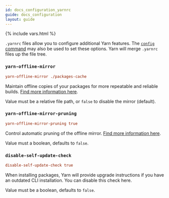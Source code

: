 ```yaml
---
id: docs_configuration_yarnrc
guide: docs_configuration
layout: guide
---
```


{% include vars.html %}

`.yarnrc` files allow you to configure additional Yarn features. The [`config` command]({{url_base}}/docs/cli/config/) may also be used to set these options. Yarn will merge `.yarnrc` files up the file tree.

### `yarn-offline-mirror` <a class="toc" id="toc-yarn-offline-mirror" href="#toc-yarn-offline-mirror"></a>

```ini
yarn-offline-mirror ./packages-cache
```

Maintain offline copies of your packages for more repeatable and reliable builds. [Find more information here]({{url_base}}/docs/offline-mirror/).

Value must be a relative file path, or `false` to disable the mirror (default).

### `yarn-offline-mirror-pruning` <a class="toc" id="toc-yarn-offline-mirror-pruning" href="#toc-yarn-offline-mirror-pruning"></a>

```ini
yarn-offline-mirror-pruning true
```

Control automatic pruning of the offline mirror. [Find more information here]({{url_base}}/docs/prune-offline-mirror/).

Value must a boolean, defaults to `false`.

### `disable-self-update-check` <a class="toc" id="toc-disable-self-update-check" href="#toc-disable-self-update-check"></a>

```ini
disable-self-update-check true
```

When installing packages, Yarn will provide upgrade instructions if you have an outdated CLI installation. You can disable this check here.

Value must be a boolean, defaults to `false`.
